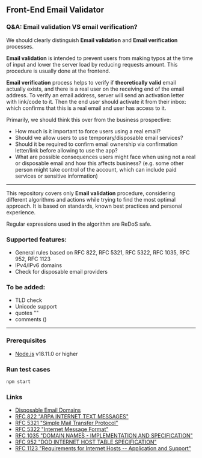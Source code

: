 ## Front-End Email Validator

### Q&A: Email validation VS email verification?

We should clearly distinguish **Email validation** and **Email verification** processes.

**Email validation** is intended to prevent users from making typos at the time of input and lower the server load by reducing requests amount. This procedure is usually done at the frontend.

**Email verification** process helps to verify if **theoretically valid** email actually exists, and there is a real user on the receiving end of the email address. To verify an email address, server will send an activation letter with link/code to it. Then the end user should activate it from their inbox: which confirms that this is a real email and user has access to it.

Primarily, we should think this over from the business prospective:
* How much is it important to force users using a real email?
* Should we allow users to use temporary/disposable email services?
* Should it be required to confirm email ownership via confirmation letter/link before allowing to use the app?
* What are possible consequences users might face when using not a real or disposable email and how this affects business? (e.g. some other person might take control of the account, which can include paid services or sensitive information)

---

This repository covers only **Email validation** procedure, considering different algorithms and actions while trying to find the most 
optimal approach. It is based on standards, known best practices and personal experience.

Regular expressions used in the algorithm are ReDoS safe.

### Supported features:
* General rules based on RFC 822, RFC 5321, RFC 5322, RFC 1035, RFC 952, RFC 1123
* IPv4/IPv6 domains
* Check for disposable email providers

### To be added:
* TLD check
* Unicode support
* quotes ""
* comments ()

---

### Prerequisites
* [Node.js](https://nodejs.org/) v18.11.0 or higher

### Run test cases
```bash
npm start
```

### Links
* [Disposable Email Domains](https://github.com/disposable-email-domains/disposable-email-domains)
* [RFC 822 "ARPA INTERNET TEXT MESSAGES"](https://datatracker.ietf.org/doc/html/rfc822)
* [RFC 5321 "Simple Mail Transfer Protocol"](https://datatracker.ietf.org/doc/html/rfc5321)
* [RFC 5322 "Internet Message Format"](https://datatracker.ietf.org/doc/html/rfc5322)
* [RFC 1035 "DOMAIN NAMES - IMPLEMENTATION AND SPECIFICATION"](https://datatracker.ietf.org/doc/html/rfc1035)
* [RFC 952 "DOD INTERNET HOST TABLE SPECIFICATION"](https://datatracker.ietf.org/doc/html/rfc952)
* [RFC 1123 "Requirements for Internet Hosts -- Application and Support"](https://datatracker.ietf.org/doc/html/rfc1123)
